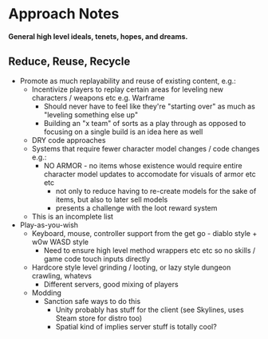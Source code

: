 # Approach Notes

#### General high level ideals, tenets, hopes, and dreams.

## Reduce, Reuse, Recycle

- Promote as much replayability and reuse of existing content, e.g.:
  - Incentivize players to replay certain areas for leveling new characters / weapons etc e.g. Warframe
    - Should never have to feel like they're "starting over" as much as "leveling something else up"
    - Building an "x team" of sorts as a play through as opposed to focusing on a single build is an idea here as well
  - DRY code approaches
  - Systems that require fewer character model changes / code changes e.g.:
    - NO ARMOR - no items whose existence would require entire character model updates to accomodate for visuals of armor etc etc
      - not only to reduce having to re-create models for the sake of items, but also to later sell models
      - presents a challenge with the loot reward system
  - This is an incomplete list
- Play-as-you-wish
  - Keyboard, mouse, controller support from the get go - diablo style + w0w WASD style
    - Need to ensure high level method wrappers etc etc so no skills / game code touch inputs directly
  - Hardcore style level grinding / looting, or lazy style dungeon crawling, whatevs
    - Different servers, good mixing of players
  - Modding
    - Sanction safe ways to do this
      - Unity probably has stuff for the client (see Skylines, uses Steam store for distro too)
      - Spatial kind of implies server stuff is totally cool?


